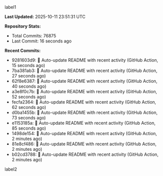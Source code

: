 
label1 
<!-- ACTIVITY_START -->
**Last Updated:** 2025-10-11 23:51:31 UTC

**Repository Stats:**
- Total Commits: 76875
- Last Commit: 16 seconds ago

**Recent Commits:**
- 9281603d9: 🤖 Auto-update README with recent activity (GitHub Action, 15 seconds ago)
- 7ba381ab3: 🤖 Auto-update README with recent activity (GitHub Action, 27 seconds ago)
- 62f8e6387: 🤖 Auto-update README with recent activity (GitHub Action, 40 seconds ago)
- a3e8f0c7b: 🤖 Auto-update README with recent activity (GitHub Action, 52 seconds ago)
- fecfa2364: 🤖 Auto-update README with recent activity (GitHub Action, 62 seconds ago)
- d0ba1455b: 🤖 Auto-update README with recent activity (GitHub Action, 73 seconds ago)
- e1153185a: 🤖 Auto-update README with recent activity (GitHub Action, 85 seconds ago)
- 1498de154: 🤖 Auto-update README with recent activity (GitHub Action, 2 minutes ago)
- 81e8cf486: 🤖 Auto-update README with recent activity (GitHub Action, 2 minutes ago)
- b02cd3788: 🤖 Auto-update README with recent activity (GitHub Action, 2 minutes ago)
<!-- ACTIVITY_END -->

label2
